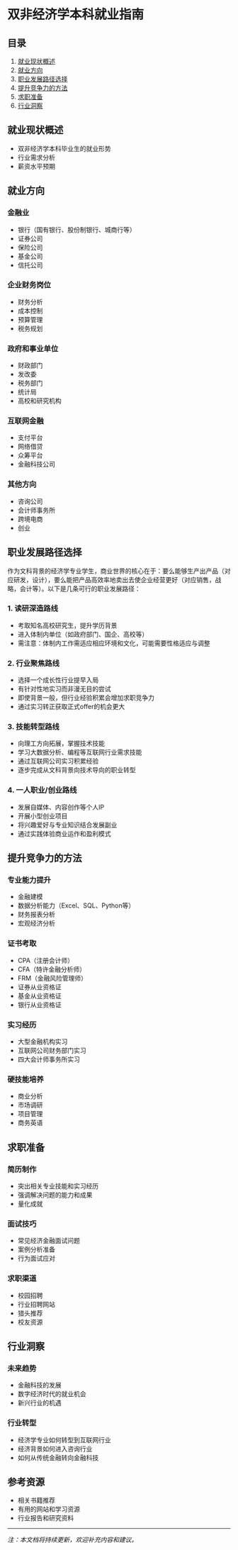 # 双非经济学本科就业指南

## 目录
1. [就业现状概述](#就业现状概述)
2. [就业方向](#就业方向)
3. [职业发展路径选择](#职业发展路径选择)
4. [提升竞争力的方法](#提升竞争力的方法)
5. [求职准备](#求职准备)
6. [行业洞察](#行业洞察)

## 就业现状概述
- 双非经济学本科毕业生的就业形势
- 行业需求分析
- 薪资水平预期

## 就业方向
### 金融业
- 银行（国有银行、股份制银行、城商行等）
- 证券公司
- 保险公司
- 基金公司
- 信托公司

### 企业财务岗位
- 财务分析
- 成本控制
- 预算管理
- 税务规划

### 政府和事业单位
- 财政部门
- 发改委
- 税务部门
- 统计局
- 高校和研究机构

### 互联网金融
- 支付平台
- 网络借贷
- 众筹平台
- 金融科技公司

### 其他方向
- 咨询公司
- 会计师事务所
- 跨境电商
- 创业

## 职业发展路径选择
作为文科背景的经济学专业学生，商业世界的核心在于：要么能够生产出产品（对应研发，设计），要么能把产品高效率地卖出去使企业经营更好（对应销售，战略，会计等）。以下是几条可行的职业发展路径：

### 1. 读研深造路线
- 考取知名高校研究生，提升学历背景
- 进入体制内单位（如政府部门、国企、高校等）
- 需注意：体制内工作需适应相应环境和文化，可能需要性格适应与调整

### 2. 行业聚焦路线
- 选择一个成长性行业提早入局
- 有针对性地实习而非漫无目的尝试
- 即使背景一般，但行业经验积累会增加求职竞争力
- 通过实习转正获取正式offer的机会更大

### 3. 技能转型路线
- 向理工方向拓展，掌握技术技能
- 学习大数据分析、编程等互联网行业需求技能
- 通过互联网公司实习积累经验
- 逐步完成从文科背景向技术导向的职业转型

### 4. 一人职业/创业路线
- 发展自媒体、内容创作等个人IP
- 开展小型创业项目
- 将兴趣爱好与专业知识结合发展副业
- 通过实践体验商业运作和盈利模式

## 提升竞争力的方法
### 专业能力提升
- 金融建模
- 数据分析能力（Excel、SQL、Python等）
- 财务报表分析
- 宏观经济分析

### 证书考取
- CPA（注册会计师）
- CFA（特许金融分析师）
- FRM（金融风险管理师）
- 证券从业资格证
- 基金从业资格证
- 银行从业资格证

### 实习经历
- 大型金融机构实习
- 互联网公司财务部门实习
- 四大会计师事务所实习

### 硬技能培养
- 商业分析
- 市场调研
- 项目管理
- 商务英语

## 求职准备
### 简历制作
- 突出相关专业技能和实习经历
- 强调解决问题的能力和成果
- 量化成就

### 面试技巧
- 常见经济金融面试问题
- 案例分析准备
- 行为面试应对

### 求职渠道
- 校园招聘
- 行业招聘网站
- 猎头推荐
- 校友资源

## 行业洞察
### 未来趋势
- 金融科技的发展
- 数字经济时代的就业机会
- 新兴行业的机遇

### 行业转型
- 经济学专业如何转型到互联网行业
- 经济背景如何进入咨询行业
- 如何从传统金融转向金融科技

## 参考资源
- 相关书籍推荐
- 有用的网站和学习资源
- 行业报告和研究资料

---
*注：本文档将持续更新，欢迎补充内容和建议。* 